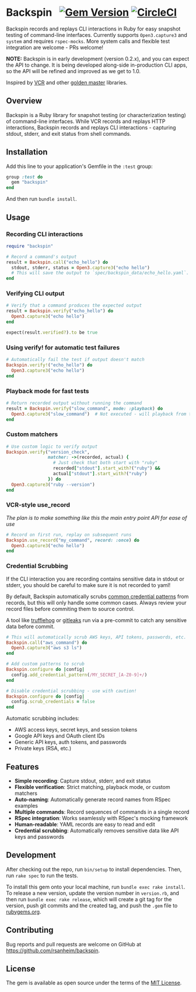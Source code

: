 # Backspin   [![Gem Version](https://badge.fury.io/rb/backspin.svg)](https://badge.fury.io/rb/backspin) [![CircleCI](https://dl.circleci.com/status-badge/img/gh/rsanheim/backspin/tree/main.svg?style=svg)](https://dl.circleci.com/status-badge/redirect/gh/rsanheim/backspin/tree/main)

Backspin records and replays CLI interactions in Ruby for easy snapshot testing of command-line interfaces. Currently supports `Open3.capture3` and `system` and requires `rspec-mocks`.  More system calls and flexible test integration are welcome - PRs welcome!

**NOTE:** Backspin is in early development (version 0.2.x), and you can expect the API to change. It is being developed along-side in-production CLI apps, so the API will be refined and improved as we get to 1.0.

Inspired by [VCR](https://github.com/vcr/vcr) and other [golden master](https://en.wikipedia.org/wiki/Golden_master_(software_development)) libraries.

## Overview

Backspin is a Ruby library for snapshot testing (or characterization testing) of command-line interfaces. While VCR records and replays HTTP interactions, Backspin records and replays CLI interactions - capturing stdout, stderr, and exit status from shell commands. 

## Installation

Add this line to your application's Gemfile in the `:test` group:

```ruby
group :test do
  gem "backspin"
end
```

And then run `bundle install`.

## Usage

### Recording CLI interactions

```ruby
require "backspin" 

# Record a command's output
result = Backspin.call("echo_hello") do
  stdout, stderr, status = Open3.capture3("echo hello")
  # This will save the output to `spec/backspin_data/echo_hello.yaml`.
end

```

### Verifying CLI output

```ruby
# Verify that a command produces the expected output
result = Backspin.verify("echo_hello") do
  Open3.capture3("echo hello")
end

expect(result.verified?).to be true
```

### Using verify! for automatic test failures

```ruby
# Automatically fail the test if output doesn't match
Backspin.verify!("echo_hello") do
  Open3.capture3("echo hello")
end
```

### Playback mode for fast tests

```ruby
# Return recorded output without running the command
result = Backspin.verify("slow_command", mode: :playback) do
  Open3.capture3("slow_command")  # Not executed - will playback from the record yaml (assuming it exists)
end
```

### Custom matchers

```ruby
# Use custom logic to verify output
Backspin.verify("version_check", 
                matcher: ->(recorded, actual) {
                  # Just check that both start with "ruby"
                  recorded["stdout"].start_with?("ruby") && 
                  actual["stdout"].start_with?("ruby")
                }) do
  Open3.capture3("ruby --version")
end
```

### VCR-style use_record

_The plan is to make something like this the main entry point API for ease of use_

```ruby
# Record on first run, replay on subsequent runs
Backspin.use_record("my_command", record: :once) do
  Open3.capture3("echo hello")
end
```

### Credential Scrubbing

If the CLI interaction you are recording contains sensitive data in stdout or stderr, you should be careful to make sure it is not recorded to yaml!

By default, Backspin automatically scrubs [common credential patterns](https://github.com/rsanheim/backspin/blob/f8661f084aad0ae759cd971c4af31ccf9bdc6bba/lib/backspin.rb#L46-L65) from records, but this will only handle some common cases.
Always review your record files before commiting them to source control. 

A tool like [trufflehog](https://github.com/trufflesecurity/trufflehog) or [gitleaks](https://github.com/gitleaks/gitleaks) run via a pre-commit to catch any sensitive data before commit. 

```ruby
# This will automatically scrub AWS keys, API tokens, passwords, etc.
Backspin.call("aws_command") do
  Open3.capture3("aws s3 ls")
end

# Add custom patterns to scrub
Backspin.configure do |config|
  config.add_credential_pattern(/MY_SECRET_[A-Z0-9]+/)
end

# Disable credential scrubbing - use with caution!
Backspin.configure do |config|
  config.scrub_credentials = false
end

```

Automatic scrubbing includes:
- AWS access keys, secret keys, and session tokens
- Google API keys and OAuth client IDs
- Generic API keys, auth tokens, and passwords
- Private keys (RSA, etc.)

## Features

- **Simple recording**: Capture stdout, stderr, and exit status
- **Flexible verification**: Strict matching, playback mode, or custom matchers
- **Auto-naming**: Automatically generate record names from RSpec examples
- **Multiple commands**: Record sequences of commands in a single record
- **RSpec integration**: Works seamlessly with RSpec's mocking framework
- **Human-readable**: YAML records are easy to read and edit
- **Credential scrubbing**: Automatically removes sensitive data like API keys and passwords

## Development

After checking out the repo, run `bin/setup` to install dependencies. Then, run `rake spec` to run the tests.

To install this gem onto your local machine, run `bundle exec rake install`. To release a new version, update the version number in `version.rb`, and then run `bundle exec rake release`, which will create a git tag for the version, push git commits and the created tag, and push the `.gem` file to [rubygems.org](https://rubygems.org).

## Contributing

Bug reports and pull requests are welcome on GitHub at https://github.com/rsanheim/backspin.

## License

The gem is available as open source under the terms of the [MIT License](https://opensource.org/licenses/MIT).